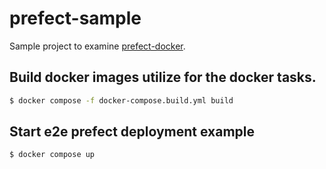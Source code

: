 
# prefect-sample

Sample project to examine [prefect-docker](https://github.com/PrefectHQ/prefect-docker).


## Build docker images utilize for the docker tasks.

```bash
$ docker compose -f docker-compose.build.yml build
```

## Start e2e prefect deployment example

```bash
$ docker compose up
```
